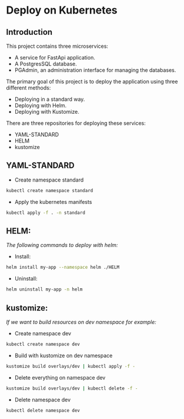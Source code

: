 # Deploy on Kubernetes

## Introduction
This project contains three microservices:
* A service for FastApi application.
* A PostgresSQL database.
* PGAdmin, an administration interface for managing the databases.

The primary goal of this project is to deploy the application using three different methods:
* Deploying in a standard way.
* Deploying with Helm.
* Deploying with Kustomize.


There are three repositories for deploying these services:

* YAML-STANDARD
* HELM
* kustomize


## YAML-STANDARD

* Create namespace standard
```sh
kubectl create namespace standard
```
* Apply the kubernetes manifests
```sh
kubectl apply -f . -n standard
```
## HELM:

_The following commands to deploy with helm:_ 

* Install:
```sh
helm install my-app --namespace helm ./HELM
```
* Uninstall:
```sh
helm uninstall my-app -n helm
```

## kustomize:

_If we want to build resources on dev namespace for example:_

* Create namespace dev
```sh
kubectl create namespace dev
```

* Build with kustomize on dev namespace
```sh
kustomize build overlays/dev | kubectl apply -f -
```

* Delete everything on namespace dev
```sh
kustomize build overlays/dev | kubectl delete -f -
```
* Delete namespace dev
```sh
kubectl delete namespace dev
```